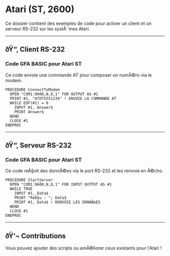 
# Atari (ST, 2600)

Ce dossier contient des exemples de code pour activer un client et un serveur RS-232 sur les systÃ¨mes Atari.

---

## ðŸ“‚ Client RS-232

### Code GFA BASIC pour Atari ST
Ce code envoie une commande AT pour composer un numÃ©ro via le modem.

```gfa
PROCEDURE ConnectToModem
  OPEN "COM1:9600,N,8,1" FOR OUTPUT AS #1
  PRINT #1, "ATDT5551234" ! ENVOIE LA COMMANDE AT
  WHILE EOF(#1) = 0
    INPUT #1, Answer$
    PRINT Answer$
  WEND
  CLOSE #1
ENDPROC
```

---

## ðŸ“‚ Serveur RS-232

### Code GFA BASIC pour Atari ST
Ce code reÃ§oit des donnÃ©es via le port RS-232 et les renvoie en Ã©cho.

```gfa
PROCEDURE StartServer
  OPEN "COM1:9600,N,8,1" FOR INPUT OUTPUT AS #1
  WHILE TRUE
    INPUT #1, Data$
    PRINT "ReÃ§u : "; Data$
    PRINT #1, Data$ ! RENVOIE LES DONNÃ‰ES
  WEND
  CLOSE #1
ENDPROC
```

---

## ðŸ’¬ Contributions
Vous pouvez ajouter des scripts ou amÃ©liorer ceux existants pour l'Atari !
